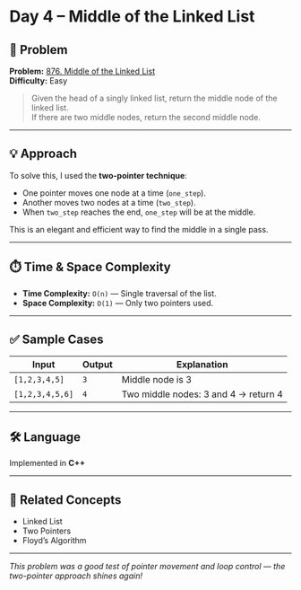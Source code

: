 # Day 4 – Middle of the Linked List

## 🧩 Problem

**Problem:** [876. Middle of the Linked List](https://leetcode.com/problems/middle-of-the-linked-list/)  
**Difficulty:** Easy

> Given the head of a singly linked list, return the middle node of the linked list.  
> If there are two middle nodes, return the second middle node.

---

## 💡 Approach

To solve this, I used the **two-pointer technique**:

- One pointer moves one node at a time (`one_step`).
- Another moves two nodes at a time (`two_step`).
- When `two_step` reaches the end, `one_step` will be at the middle.

This is an elegant and efficient way to find the middle in a single pass.

---

## ⏱️ Time & Space Complexity

- **Time Complexity:** `O(n)` — Single traversal of the list.
- **Space Complexity:** `O(1)` — Only two pointers used.

---

## ✅ Sample Cases

| Input           | Output | Explanation                              |
|----------------|--------|------------------------------------------|
| `[1,2,3,4,5]`   | `3`    | Middle node is 3                         |
| `[1,2,3,4,5,6]` | `4`    | Two middle nodes: 3 and 4 → return 4     |

---

## 🛠️ Language

Implemented in **C++**

---

## 🔗 Related Concepts

- Linked List
- Two Pointers
- Floyd’s Algorithm

---

_This problem was a good test of pointer movement and loop control — the two-pointer approach shines again!_
